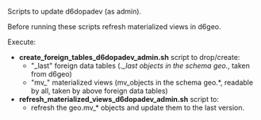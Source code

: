 Scripts to update d6dopadev (as admin).

Before running these scripts refresh materialized views in d6geo.

Execute:
*  **create_foreign_tables_d6dopadev_admin.sh** script to drop/create:
    *  "_last" foreign data tables (*._last objects in the schema geo.*, taken from d6geo)
    *  "mv_" materialized views (mv_objects in the schema geo.*, readable by all, taken by above foreign data tables)
*  **refresh_materialized_views_d6dopadev_admin.sh** script to:
    *  refresh the geo.mv_* objects and update them to the last version.

